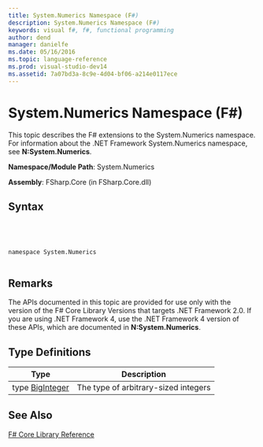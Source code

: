 ```yaml
---
title: System.Numerics Namespace (F#)
description: System.Numerics Namespace (F#)
keywords: visual f#, f#, functional programming
author: dend
manager: danielfe
ms.date: 05/16/2016
ms.topic: language-reference
ms.prod: visual-studio-dev14
ms.assetid: 7a07bd3a-8c9e-4d04-bf06-a214e0117ece 
---
```


# System.Numerics Namespace (F#)

This topic describes the F# extensions to the System.Numerics namespace. For information about the .NET Framework System.Numerics namespace, see **N:System.Numerics**.

**Namespace/Module Path**: System.Numerics

**Assembly**: FSharp.Core (in FSharp.Core.dll)


## Syntax



```




namespace System.Numerics


```





## Remarks
The APIs documented in this topic are provided for use only with the version of the F# Core Library Versions that targets .NET Framework 2.0. If you are using .NET Framework 4, use the .NET Framework 4 version of these APIs, which are documented in **N:System.Numerics**.


## Type Definitions


|Type|Description|
|----|-----------|
|type [BigInteger](http://msdn.microsoft.com/en-us/library/e96b4062-9459-48b2-b558-2138255adefe)|The type of arbitrary-sized integers|

## See Also
[F&#35; Core Library Reference](FSharp-Core-Library-Reference.md)

